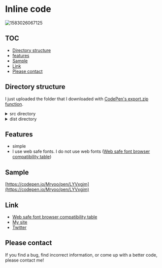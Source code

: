 # Inline code
![1583026067125](https://user-images.githubusercontent.com/42329240/75617795-514eb480-5ba7-11ea-9ce8-979cf0d2535d.jpg)

## TOC
 - [Directory structure](#Directory-structure)
 - [features](#features)
 - [Sample](#Sample)
 - [Link](#Link)
 - [Please contact](#Please-contact)

## Directory structure
I just uploaded the folder that I downloaded with [CodePen's export.zip function](https://blog.codepen.io/documentation/features/exporting-pens/#export-zip-1).
<details>
 <summary>src directory</summary>
 The content of the html file contains only the code described in the CodePen HTML panel. The same applies to css file and js file. So, for example, the html file does not contain a `head` tag or `link` tags.
</details>
<details>
 <summary>dist directory</summary>
 Download the entire contents of the dist directory, open `index.html` in a browser and you should see my snippet (hard to explain).
</details>

## Features

 - simple
 - I use web safe fonts. I do not use web fonts ([Web safe font browser compatibility table](https://www.cssfontstack.com/#dashboard-monospaced))

## Sample
[https://codepen.io/Mryoo/pen/LYVxgjm](https://codepen.io/Mryoo/pen/LYVxgjm)

## Link
 - [Web safe font browser compatibility table](https://www.cssfontstack.com/#dashboard-monospaced)
 - [My site](https://ryo.dev/)
 - [Twitter](https://twitter.com/ryoo20190328)

## Please contact
If you find a bug, find incorrect information, or come up with a better code, please contact me!
